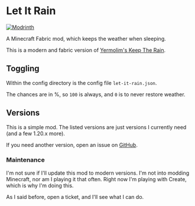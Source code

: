# Let It Rain

[![Modrinth](https://img.shields.io/modrinth/dt/eQOTUNkk?label=Modrinth&logo=modrinth)](https://modrinth.com/mod/letitrain)

A Minecraft Fabric mod, which keeps the weather when sleeping.

This is a modern and fabric version of [Yermolim's Keep The Rain](https://github.com/yermolim/keep-the-rain).

## Toggling

Within the config directory is the config file `let-it-rain.json`.

The chances are in %, so `100` is always, and `0` is to never restore weather.

## Versions

This is a simple mod. The listed versions are just versions I currently need (and a few 1.20.x more).

If you need another version, open an issue on [GitHub](https://github.com/UnknownUser95/LetItRain/issues).

### Maintenance

I'm not sure if I'll update this mod to modern versions. I'm not into modding Minecraft, nor am I playing it that often. Right now I'm playing with Create, which is why I'm doing this.

As I said before, open a ticket, and I'll see what I can do.
